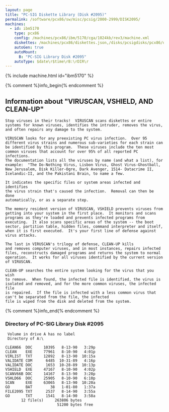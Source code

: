 ```yaml
---
layout: page
title: "PC-SIG Diskette Library (Disk #2095)"
permalink: /software/pcx86/sw/misc/pcsig/2000-2999/DISK2095/
machines:
  - id: ibm5170
    type: pcx86
    config: /machines/pcx86/ibm/5170/cga/1024kb/rev3/machine.xml
    diskettes: /machines/pcx86/diskettes.json,/disks/pcsigdisks/pcx86/diskettes.json
    autoGen: true
    autoMount:
      B: "PC-SIG Library Disk #2095"
    autoType: $date\r$time\rB:\rDIR\r
---
```


{% include machine.html id="ibm5170" %}

{% comment %}info_begin{% endcomment %}

## Information about "VIRUSCAN, VSHIELD, AND CLEAN-UP"

    Stop viruses in their tracks!  VIRUSCAN scans diskettes or entire
    systems for known viruses, identifies the intruder, removes the virus,
    and often repairs any damage to the system.
    
    VIRUSCAN looks for any preexisting PC virus infection.  Over 95
    different virus strains and numerous sub-varieties for each strain can
    be identified by this program.  These viruses include the ten most
    common viruses that account for over 95% of all reported PC infections.
    The documentation lists all the viruses by name (and what a list), for
    example:  "The Do-Nothing Virus, Lisbon Virus, Ghost Virus-Ghostball,
    New Jerusalem, Disk Killer-Ogre, Dark Avenger, 1514- Datacrime II,
    Icelandic-II, and the Pakistani Brain, to name a few.
    
    It indicates the specific files or system areas infected and identifies
    the virus strain that's caused the infection.  Removal can then be done
    automatically, or as a separate step.
    
    The memory resident version of VIRUSCAN, VSHIELD prevents viruses from
    getting into your system in the first place.  It monitors and scans
    programs as they're loaded and prevents infected programs from
    executing.  It also scans specific areas of the system -- the boot
    sector, partition table, hidden files, command interpreter and itself,
    when it is first executed.  It's your first line of defense against
    virus attacks.
    
    The last in VIRUSCAN's trilogy of defense, CLEAN-UP kills
    and removes computer viruses, and in most instances, repairs infected
    files, reconstructs damaged programs and returns the system to normal
    operation.  It works for all viruses identified by the current version
    of VIRUSCAN.
    
    CLEAN-UP searches the entire system looking for the virus that you wish
    to remove.  When found, the infected file is identified, the virus is
    isolated and removed, and for the more common viruses, the infected file
    is repaired.  If the file is infected with a less common virus that
    can't be separated from the file, the infected
    file is wiped from the disk and deleted from the system.
{% comment %}info_end{% endcomment %}


### Directory of PC-SIG Library Disk #2095

     Volume in drive A has no label
     Directory of A:\

    CLEAN66  DOC     10395   8-13-90   3:29p
    CLEAN    EXE     77961   8-10-90   4:01p
    VIRLIST  TXT     12892   8-13-90  10:15a
    VALIDATE COM      6485  10-31-89   4:16p
    VALIDATE DOC      1653  10-28-89  10:13p
    VSHIELD  EXE     47167   8-10-90   4:02p
    SCANV66B DOC     14167   8-13-90   3:28p
    VSHLD66  DOC     25905   8-10-90   6:10p
    SCAN     EXE     63065   8-13-90  10:20a
    GO       BAT        38   1-01-80   1:37a
    FILE2095 TXT      2537   8-14-90   3:55a
    GO       TXT      1541   8-14-90   3:58a
           12 file(s)     263806 bytes
                           51200 bytes free
